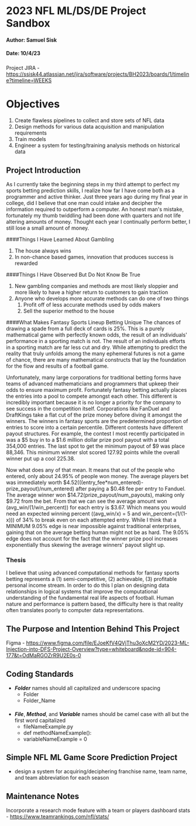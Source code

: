 # 2023 NFL ML/DS/DE Project Sandbox
#### Author: Samuel Sisk
#### Date: 10/4/23

###
Project JIRA - https://ssisk44.atlassian.net/jira/software/projects/BH2023/boards/1/timeline?timeline=WEEKS

# Objectives
1) Create flawless pipelines to collect and store sets of NFL data
2) Design methods for various data acquisition and manipulation requirements
3) Train models
4) Engineer a system for testing/training analysis methods on historical data


## Project Introduction
As I currently take the beginning steps in my third attempt to perfect my sports betting prediction skills, I realize how far I have come both as a programmer and active thinker.
Just three years ago during my final year in college, did I believe that one man could intake and decipher the information required to outperform a computer. An honest man's mistake,
fortunately my thumb twiddling had been done with quarters and not life altering amounts of money. Thought each year I continually perform better, I still lose a small amount of money.

####Things I Have Learned About Gambling
1) The house always wins
2) In non-chance based games, innovation that produces success is rewarded

####Things I Have Observed But Do Not Know Be True
1) New gambling companies and methods are most likely sloppier and more likely to have a higher return to customers to gain traction
2) Anyone who develops more accurate methods can do one of two things
   1) Profit off of less accurate methods used by odds makers
   2) Sell the superior method to the house
   
####What Makes Fantasy Sports Lineup Betting Unique
The chances of drawing a spade from a full deck of cards is 25%. This is a purely mathematical game with perfectly known odds, the result of an individuals' performance in a sporting match
is not. The result of an individuals efforts in a sporting match are far less cut and dry. While attempting to predict the reality that truly unfolds among the many ephemeral futures
is not a game of chance, there are many mathematical constructs that lay the foundation for the flow and results of a football game.

Unfortunately, many large corporations for traditional betting forms have teams of advanced mathematicians and programmers that upkeep their odds to ensure maximum profit. Fortunately fantasy
betting actually places the entries into a pool to compete amongst each other. This different is incredibly important because it is no longer a priority for the company to see success in the
competition itself. Corporations like FanDuel and DraftKings take a flat cut of the prize money before diving it amongst the winners. The winners in fantasy sports are the predetermined proportion
of entries to score into a certain percentile. Different contests have different payout structures. For example, the contest I most recently participated in was a $5 buy in to a $1.6 million dollar
prize pool payout with a total 354,000 entries. The last spot to get the minimum payout of $9 was place 88,346. This minimum winner slot scored 127.92 points while the overall winner put up a 
cool 225.38. 

Now what does any of that mean. It means that out of the people who entered, only about 24.95% of people won money. The average players bet was immediately worth $4.52(((entry_fee*num_entered)-prize_payout)/num_entered) after paying a $0.48 fee per entry 
to Fanduel. The average winner won $14.72(prize_payout/num_payouts), making only $9.72 from the bet. From that we can see the average amount won (avg_win/(1/win_percent)) for each entry is $3.67. Which means you would need
an expected winning percent ((avg_win/x) = 5 and win_percent=(1/(1-x))) of 34% to break even on each attempted entry. While I think that a MINIMUM 9.05% edge is near impossible against traditional enterprises, gaining that
on the average betting human might not be as hard. The 9.05% edge does not account for the fact that the winner prize pool increases exponentially thus skewing the average winners' payout slight up.

 
### Thesis
I believe that using advanced computational methods for fantasy sports betting represents a (1) semi-competitive, (2) achievable, (3) profitable personal income stream. In order to do this I plan on
designing data relationships in logical systems that improve the computational understanding of the fundamental real life aspects of football. Human nature and performance is pattern based, the difficulty
here is that reality often translates poorly to computer data representations.











###
## The Purpose and Intention Behind This Project ##
Figma - https://www.figma.com/file/EJoeKfV4QVjThu3oXcM2YD/2023-ML-Injection-into-DFS-Project-Overview?type=whiteboard&node-id=904-177&t=OdMaRGOZrR9U2E0s-0
###
## Coding Standards
- ***Folder*** names should all capitalized and underscore spacing
  - Folder
  - Folder_Name
####
- ***File***, ***Method***, and ***Variable*** names should be camel case with all but the first word capitalized
  - fileNameExample.py
  - def methodNameExample():
  - variableNameExample = 0


###
## Simple NFL ML Game Score Prediction Project
- design a system for acquiring/deciphering franchise name, team name, and team abbreviation for each season

###
## Maintenance Notes
Incorporate a research mode feature with a team or players dashboard stats - https://www.teamrankings.com/nfl/stats/